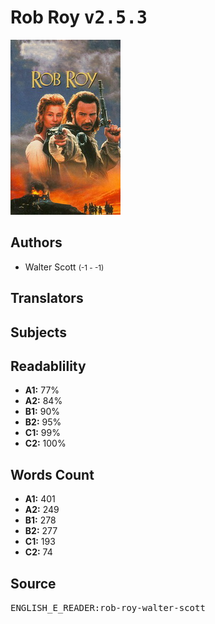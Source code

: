 # Rob Roy <kbd>v2.5.3</kbd>

![](./cover.medium.jpg "")

## Authors


 - Walter Scott <small>(-1 - -1)</small>

## Translators



## Subjects



## Readablility


 - **A1:** 77%
 - **A2:** 84%
 - **B1:** 90%
 - **B2:** 95%
 - **C1:** 99%
 - **C2:** 100%

## Words Count


 - **A1:** 401
 - **A2:** 249
 - **B1:** 278
 - **B2:** 277
 - **C1:** 193
 - **C2:** 74

## Source


<kbd>ENGLISH_E_READER:rob-roy-walter-scott</kbd>
